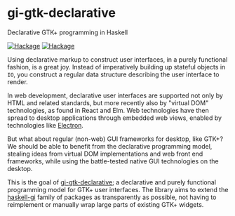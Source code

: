# gi-gtk-declarative

<p id="subtitle">
Declarative GTK+ programming in Haskell
</p>

<p id="links">
    <a href="https://hackage.haskell.org/package/gi-gtk-declarative"><img src="https://img.shields.io/hackage/v/gi-gtk-declarative.svg?style=flat" alt="Hackage"></a>
    <a href="https://hackage.haskell.org/package/gi-gtk-declarative-app-simple"><img src="https://img.shields.io/hackage/v/gi-gtk-declarative-app-simple.svg?style=flat" alt="Hackage"></a>
</p>

Using declarative markup to construct user interfaces, in a purely
functional fashion, is a great joy. Instead of imperatively building
up stateful objects in `IO`, you construct a regular data structure
describing the user interface to render.

In web development, declarative user interfaces are supported not only
by HTML and related standards, but more recently also by "virtual DOM"
technologies, as found in React and Elm. Web technologies have then
spread to desktop applications through embedded web views, enabled by
technologies like [Electron](https://electronjs.org/).

But what about regular (non-web) GUI frameworks for desktop, like
GTK+? We should be able to benefit from the declarative programming
model, stealing ideas from virtual DOM implementations and web front
end frameworks, while using the battle-tested native GUI technologies
on the desktop.

This is the goal of [gi-gtk-declarative][]; a declarative and purely
functional programming model for GTK+ user interfaces. The library
aims to extend the
[haskell-gi](https://github.com/haskell-gi/haskell-gi) family of
packages as transparently as possible, not having to reimplement or
manually wrap large parts of existing GTK+ widgets.

[gi-gtk-declarative]: https://hackage.haskell.org/package/gi-gtk-declarative
